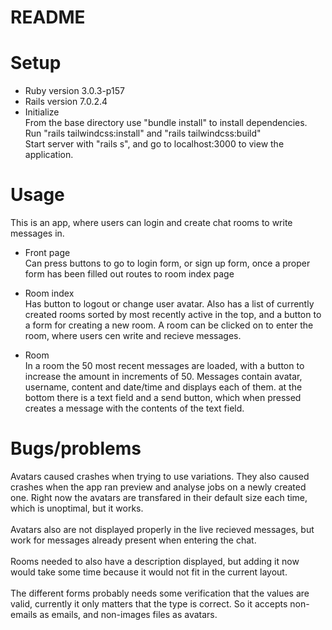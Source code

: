 # README

# Setup
* Ruby version
3.0.3-p157
* Rails version
7.0.2.4
* Initialize <br/>
From the base directory use "bundle install" to install dependencies. <br/>
Run "rails tailwindcss:install" and "rails tailwindcss:build" <br/>
Start server with "rails s", and go to localhost:3000 to view the application.

# Usage
This is an app, where users can login and create chat rooms to write messages in.
* Front page <br/>
Can press buttons to go to login form, or sign up form, once a proper form has been filled out routes to room index page

* Room index <br/>
Has button to logout or change user avatar. 
Also has a list of currently created rooms sorted by most recently active in the top, and a button to a form for creating a new room. 
A room can be clicked on to enter the room, where users cen write and recieve messages.

* Room <br/>
In a room the 50 most recent messages are loaded, with a button to increase the amount in increments of 50. 
Messages contain avatar, username, content and date/time and displays each of them. 
at the bottom there is a text field and a send button, which when pressed creates a message with the contents of the text field.

# Bugs/problems
Avatars caused crashes when trying to use variations. They also caused crashes when the app ran preview and analyse jobs on a newly created one. Right now the avatars are transfared in their default size each time, which is unoptimal, but it works. </br></br>
Avatars also are not displayed properly in the live recieved messages, but work for messages already present when entering the chat. </br></br>
Rooms needed to also have a description displayed, but adding it now would take some time because it would not fit in the current layout. </br></br>
The different forms probably needs some verification that the values are valid, currently it only matters that the type is correct. So it accepts non-emails as emails, and non-images files as avatars.
